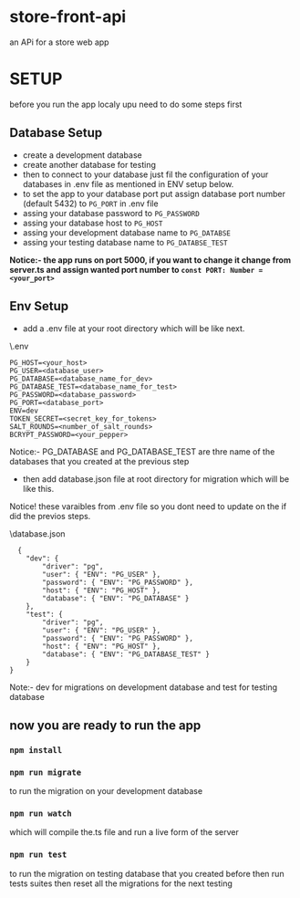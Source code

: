 # store-front-api
an APi for a store web app

# SETUP

before you run the app localy upu need to do some steps first

## Database Setup

- create a development database 
- create another database for testing
- then to connect to your database just fil the configuration of your databases in .env file as mentioned in ENV setup below.
- to set the app to your database port put assign database port number (default 5432) to `PG_PORT` in .env file 
- assing your database password to `PG_PASSWORD`
- assing your database host to `PG_HOST`
- assing your development database name to `PG_DATABSE`
- assing your testing database name to `PG_DATABSE_TEST`

__Notice:- the app runs on port 5000, if you want to change it change from server.ts and assign wanted port number to `const PORT: Number = <your_port>`__ 

## Env Setup

- add a .env file at your root directory which will be like next.

 \\.env
  	
	PG_HOST=<your_host>  
	PG_USER=<database_user>  
	PG_DATABASE=<database_name_for_dev>  
	PG_DATABASE_TEST=<database_name_for_test>  
	PG_PASSWORD=<database_password>  
	PG_PORT=<database_port>   
	ENV=dev   
	TOKEN_SECRET=<secret_key_for_tokens>    
	SALT_ROUNDS=<number_of_salt_rounds>   
	BCRYPT_PASSWORD=<your_pepper>    

Notice:- PG_DATABASE and PG_DATABASE_TEST are thre name of the databases that you created at the  previous step


- then add database.json file at root directory for migration which will be like this.

Notice! these varaibles from .env file so you dont need to update on the if did the previos steps.

\\database.json

	  {  
		"dev": {  
			"driver": "pg",   
			"user": { "ENV": "PG_USER" },   
			"password": { "ENV": "PG_PASSWORD" },   
			"host": { "ENV": "PG_HOST" },   
			"database": { "ENV": "PG_DATABASE" }   
		},
		"test": {  
			"driver": "pg",   
			"user": { "ENV": "PG_USER" },   
			"password": { "ENV": "PG_PASSWORD" },   
			"host": { "ENV": "PG_HOST" },   
			"database": { "ENV": "PG_DATABASE_TEST" }   
		}
	}

Note:- dev for migrations on development database and test for testing database


## now you are ready to run the app

### `npm install`

### `npm run migrate`
to run the migration on your development database

### `npm run watch`
which will compile the.ts file and run a live form of the server

### `npm run test`
to run the migration on testing database that you created before then run tests suites then reset all the migrations for the next testing
